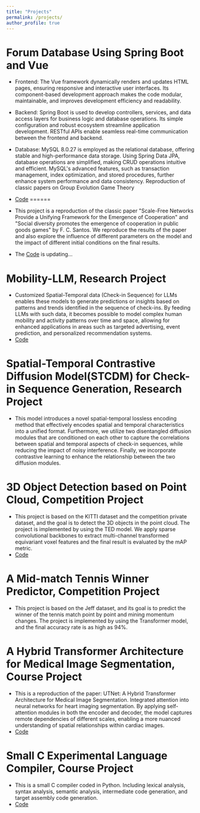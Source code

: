 ```yaml
---
title: "Projects"
permalink: /projects/
author_profile: true
---
```

Forum Database Using Spring Boot and Vue
======
* Frontend: The Vue framework dynamically renders and updates HTML pages, ensuring responsive and interactive user interfaces. Its component-based development approach makes the code modular, maintainable, and improves development efficiency and readability.

* Backend: Spring Boot is used to develop controllers, services, and data access layers for business logic and database operations. Its simple configuration and robust ecosystem streamline application development. RESTful APIs enable seamless real-time communication between the frontend and backend.

* Database: MySQL 8.0.27 is employed as the relational database, offering stable and high-performance data storage. Using Spring Data JPA, database operations are simplified, making CRUD operations intuitive and efficient. MySQL's advanced features, such as transaction management, index optimization, and stored procedures, further enhance system performance and data consistency.
Reproduction of classic papers on Group Evolution Game Theory

* [Code](https://github.com/EvenEureka/Forum-Database)
======
* This project is a reproduction of the classic paper "Scale-Free Networks Provide a Unifying Framework for the Emergence of Cooperation" and "Social diversity promotes the emergence of cooperation in public goods games" by F. C. Santos. We reproduce the results of the paper and also explore the influence of different parameters on the model and the impact of different initial conditions on the final results.
* The [Code](https://github.com/EvenEureka/Reproduction-on-group-evolution-game-theory) is updating...

Mobility-LLM, Research Project
======
* Customized Spatial-Temporal data (Check-in Sequence) for LLMs enables these models to generate predictions or insights based on patterns and trends identified in the sequence of check-ins. By feeding LLMs with such data, it becomes possible to model complex human mobility and activity patterns over time and space, allowing for enhanced applications in areas such as targeted advertising, event prediction, and personalized recommendation systems. 
* [Code](https://anonymous.4open.science/r/Mobility-LLM)

Spatial-Temporal Contrastive Diffusion Model(STCDM) for Check-in Sequence Generation, Research Project
======
* This model introduces a novel spatial-temporal lossless encoding method that effectively encodes spatial and temporal characteristics into a unified format. Furthermore, we utilize two disentangled diffusion modules that are conditioned on each other to capture the correlations between spatial and temporal aspects of check-in sequences, while reducing the impact of noisy interference. Finally, we incorporate contrastive learning to enhance the relationship between the two diffusion modules.


3D Object Detection based on Point Cloud, Competition Project
======
* This project is based on the KITTI dataset and the competition private dataset, and the goal is to detect the 3D objects in the point cloud. The project is implemented by using the TED model. We apply sparse convolutional backbones to extract multi-channel transformed equivariant voxel features and the final result is evaluated by the mAP metric.
* [Code](https://github.com/EvenEureka/3D-Object-Detection-based-on-Point-Cloud)


A Mid-match Tennis Winner Predictor, Competition Project
======
* This project is based on the Jeff dataset, and its goal is to predict the winner of the tennis match point by point and mining momentum changes. The project is implemented by using the Transformer model, and the final accuracy rate is as high as 94%.


A Hybrid Transformer Architecture for Medical Image Segmentation, Course Project
======
* This is a reproduction of the paper: UTNet: A Hybrid Transformer Architecture for Medical Image Segmentation. Integrated attention into neural networks for heart imaging segmentation. By applying self-attention modules in both the encoder and decoder, the model captures remote dependencies of different scales, enabling a more nuanced understanding of spatial relationships within cardiac images.
* [Code](https://github.com/EvenEureka/A-Hybrid-Transformer-Architecture-for-Medical-Image-Segmentation)

  
Small C Experimental Language Compiler, Course Project
======
* This is a small C compiler coded in Python. Including lexical analysis, syntax analysis, semantic analysis, intermediate code generation, and target assembly code generation.
* [Code](https://github.com/EvenEureka/Small-C-Experimental-Language-Compiler)

